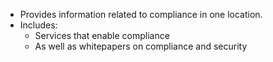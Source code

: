 
- Provides information related to compliance in one location.
- Includes:
	- Services that enable compliance
	- As well as whitepapers on compliance and security